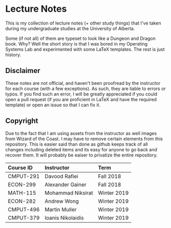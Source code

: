 # Lecture Notes
This is my collection of lecture notes (+ other study things) that I've taken during my undergraduate studies at the University of Alberta.

Some (if not all) of them are typeset to look like a Dungeon and Dragon book. Why? Well the short story is that I was bored in my Operating Systems Lab and experimented with some LaTeX templates. The rest is just history. 



## Disclaimer
These notes are not official, and haven't been proofread by the instructor for each course (with a few exceptions). As such, they are liable to errors or typos. If you find such an error, I will be greatly appreciated if you could open a pull request (if you are proficient in LaTeX and have the required template) or open an issue so that I can fix it. 


## Copyright
Due to the fact that I am using assets from the instructor as well images from Wizard of the Coast. I may have to remove certain elements from this repository. This is easier said than done as github keeps track of all changes including deleted items and its easy for anyone to go back and recover them. It will probably be eaiser to privatize the entire repository. 

| Course ID | Instructor        | Term        |
| :-------- | :---------------- | :---------- |
| CMPUT-291 | Davood Rafiei     | Fall 2018   |
| ECON-299  | Alexander Gainer  | Fall 2018   |
| MATH-115  | Mohammad Niksirat | Winter 2019 |
| ECON-282  | Andrew Wong       | Winter 2019 |
| CMPUT-496 | Martin Muller     | Winter 2019 |
| CMPUT-379 | Ioanis Nikolaidis | Winter 2019 |
